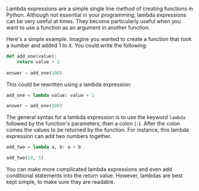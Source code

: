 Lambda expressions are a simple single line method of creating functions in Python. Although not essential in your programming, lambda expressions can be very useful at times. They become particularly useful when you want to use a function as an argument in another function.

Here's a simple example. Imagine you wanted to create a function that took a number and added 1 to it. You could write the following:

```python
def add_one(value):
	return value + 1
	
answer = add_one(100)
```

This could be rewritten using a lambda expression:

```python
add_one = lambda value: value + 1

answer = add_one(100)
```

The general syntax for a lambda expression is to use the keyword `lambda` followed by the function's parameters, then a colon (`:`). After the colon comes the values to be returned by the function. For instance, this lambda expression can add two numbers together.

```python
add_two = lambda a, b: a + b

add_two(10, 5)
```

You can make more complicated lambda expressions and even add conditional statements into the return value. However, lambdas are best kept simple, to make sure they are readable.
